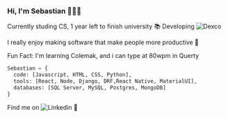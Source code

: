### Hi, I'm Sebastian 👋👨‍💻

Currently studing CS, 1 year left to finish university 📚
Developing ![Dexco](dexco.cl) 

I really enjoy making software that make people more productive 🤗

Fun Fact: I'm learning Colemak, and i can type at 80wpm in Querty
```python
Sebastian = {
  code: [Javascript, HTML, CSS, Python],
  tools: [React, Node, Django, DRF,React Native, MaterialUI],
  databases: [SQL Server, MySQL, Postgres, MongoDB]
}
```
Find me on ![Linkedin](https://www.linkedin.com/in/sebastian-nu%C3%B1ez-869553161) 💼

<!--
**Wes137/Wes137** is a ✨ _special_ ✨ repository because its `README.md` (this file) appears on your GitHub profile.

Here are some ideas to get you started:

- 🔭 I’m currently working on ...
- 🌱 I’m currently learning ...
- 👯 I’m looking to collaborate on ...
- 🤔 I’m looking for help with ...
- 💬 Ask me about ...
- 📫 How to reach me: ...
- 😄 Pronouns: ...
- ⚡ Fun fact: ...
-->
